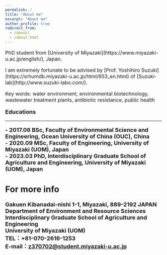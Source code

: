```yaml
---
permalink: /
title: "About me"
excerpt: "About me"
author_profile: true
redirect_from: 
  - /about/
  - /about.html
---
```


<font size="3">
<P>
PhD student from [University of Miyazaki](https://www.miyazaki-u.ac.jp/english/), Japan. <br />
</p>
<P>
<P> I am extremely fortunate to be advised by [Prof. Yoshihiro Suzuki](https://srhumdb.miyazaki-u.ac.jp/html/653_en.html) of [Suzuki-lab](http://www.suzuki-labo.com/). <br />
</p>
<P> Key words: water environment, environmental biotechnology, wastewater treatment plants, antibiotic resistance, public health  <br />
</p>
  
<font size="4">
<P><b>Educations<b><br>
<hr />
- 2017.06 BSc, Faculty of Environmental Science and Engineering, Ocean University of China (OUC), China <br>
- 2020.09 MSc, Faculty of Engineering, University of Miyazaki (UOM), Japan <br>
- 2023.03 PhD, Interdisciplinary Graduate School of Agriculture and Engineering, University of Miyazaki (UOM), Japan <br>
</p>

For more info
------
Gakuen Kibanadai-nishi 1-1, Miyazaki, 889-2192 JAPAN <br>
Department of Environment and Resource Sciences <br>
Interdisciplinary Graduate School of Agriculture and Engineering <br>
University of Miyazaki (UOM) <br>
TEL：+81-070-2616-1253 <br>
E-mail：z370702@student.miyazaki-u.ac.jp <br>
